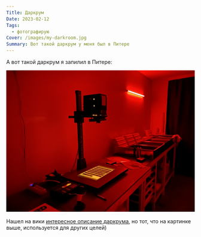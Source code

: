 ```yaml
---
Title: Даркрум
Date: 2023-02-12
Tags:
  - фотографирую
Cover: /images/my-darkroom.jpg
Summary: Вот такой даркрум у меня был в Питере
---
```


А вот такой даркрум я запилил в Питере:

![Даркрум](images/my-darkroom@2x.jpg)

Нашел на вики [интересное описание даркрума](https://ru.wikipedia.org/wiki/Darkroom), но тот, что на картинке выше, используется для других целей)